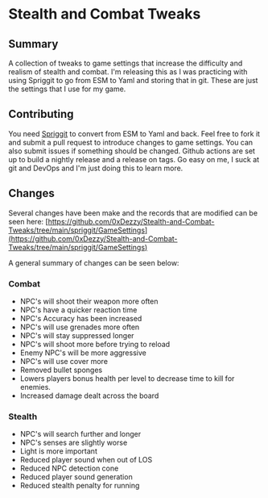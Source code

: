 # Stealth and Combat Tweaks

## Summary

A collection of tweaks to game settings that increase the difficulty and realism of stealth and combat. I'm releasing this as I was practicing with using Spriggit to go from ESM to Yaml and storing that in git. These are just the settings that I use for my game.

## Contributing

You need [Spriggit](https://github.com/Mutagen-Modding/Spriggit) to convert from ESM to Yaml and back. Feel free to fork it and submit a pull request to introduce changes to game settings. You can also submit issues if something should be changed. Github actions are set up to build a nightly release and a release on tags. Go easy on me, I suck at git and DevOps and I'm just doing this to learn more.

## Changes

Several changes have been make and the records that are modified can be seen here: [https://github.com/0xDezzy/Stealth-and-Combat-Tweaks/tree/main/spriggit/GameSettings](https://github.com/0xDezzy/Stealth-and-Combat-Tweaks/tree/main/spriggit/GameSettings)

A general summary of changes can be seen below:

### Combat

* NPC's will shoot their weapon more often
* NPC's have a quicker reaction time
* NPC's Accuracy has been increased
* NPC's will use grenades more often
* NPC's will stay suppressed longer
* NPC's will shoot more before trying to reload
* Enemy NPC's will be more aggressive
* NPC's will use cover more
* Removed bullet sponges
* Lowers players bonus health per level to decrease time to kill for enemies.
* Increased damage dealt across the board

### Stealth

* NPC's will search further and longer
* NPC's senses are slightly worse
* Light is more important
* Reduced player sound when out of LOS
* Reduced NPC detection cone
* Reduced player sound generation
* Reduced stealth penalty for running
